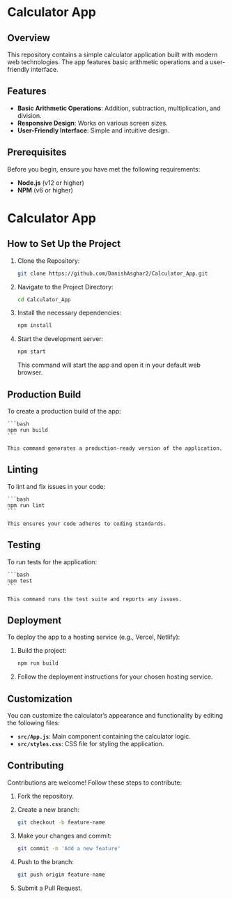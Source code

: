 # Calculator App

## Overview

This repository contains a simple calculator application built with modern web technologies. The app features basic arithmetic operations and a user-friendly interface.

## Features

- **Basic Arithmetic Operations**: Addition, subtraction, multiplication, and division.
- **Responsive Design**: Works on various screen sizes.
- **User-Friendly Interface**: Simple and intuitive design.

## Prerequisites

Before you begin, ensure you have met the following requirements:

- **Node.js** (v12 or higher)
- **NPM** (v6 or higher)

# Calculator App

## How to Set Up the Project

1. Clone the Repository:

    ```bash
    git clone https://github.com/DanishAsghar2/Calculator_App.git
    ```

2. Navigate to the Project Directory:

    ```bash
    cd Calculator_App
    ```

3. Install the necessary dependencies:

    ```bash
    npm install
    ```

4. Start the development server:

    ```bash
    npm start
    ```

    This command will start the app and open it in your default web browser.

## Production Build

To create a production build of the app:

    ```bash
    npm run build
    ```

    This command generates a production-ready version of the application.

## Linting

To lint and fix issues in your code:

    ```bash
    npm run lint
    ```

    This ensures your code adheres to coding standards.

## Testing

To run tests for the application:

    ```bash
    npm test
    ```

    This command runs the test suite and reports any issues.

## Deployment

To deploy the app to a hosting service (e.g., Vercel, Netlify):

1. Build the project:

    ```bash
    npm run build
    ```

2. Follow the deployment instructions for your chosen hosting service.

## Customization

You can customize the calculator’s appearance and functionality by editing the following files:

- **`src/App.js`**: Main component containing the calculator logic.
- **`src/styles.css`**: CSS file for styling the application.

## Contributing

Contributions are welcome! Follow these steps to contribute:

1. Fork the repository.

2. Create a new branch:

    ```bash
    git checkout -b feature-name
    ```

3. Make your changes and commit:

    ```bash
    git commit -m 'Add a new feature'
    ```

4. Push to the branch:

    ```bash
    git push origin feature-name
    ```

5. Submit a Pull Request.
